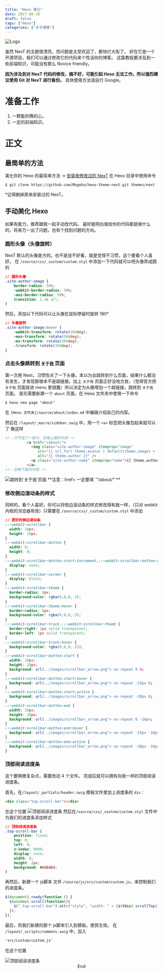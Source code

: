 ```yaml
---
title: "Hexo 美化"
date: 2017-08-28
draft: false
tags: ["Hexo"]
categories: ["关于博客"]
---
```


<img src="https://mogeko.github.io/images/003/logo.png"  alt="Logo"  style="border:0" />

虽然 NexT 的主题很漂亮，但问题是太受欢迎了，都快烂大街了。
好在它是一个开源项目，我们可以通过修改它的代码来个性话你的博客。
这篇教程要涉及到一些前端知识，可能没有那么 Novice friendly。

**因为涉及到对 NexT 代码的修改，搞不好，可能引起 Hexo 无法工作。所以强烈建议使用 Git 对 NexT 进行备份。**
具体使用方法请自行 Google。

<!--more-->

# 准备工作

1. 一颗能折腾的心。
2. 一定的前端知识。

# 正文

## 最简单的方法

美化你的 Hexo 的最简单方法 -> [安装我修改过的 NexT](https://github.com/Mogeko/hexo-theme-next)
在 Hexo 目录中使用命令

```shell
$ git clone https://github.com/Mogeko/hexo-theme-next.git themes/next
```

*记得删掉原来安装过的 NexT。

## 手动美化 Hexo

如果有能力，推荐跟我一起手动改代码。
最好能明白我给你的代码都是做什么的，将来万一出了问题，也有个找到问题的方向。

### 圆形头像（头像旋转）

NexT 默认的头像是方的。也不是说不好看，就是觉得不习惯，这个要看个人喜好。
在 `/source/css/_custom/custom.styl` 中添加一下代码就可以吧头像弄成圆的

```css
// 圆形头像
.site-author-image {
    border-radius: 50%;
    -webkit-border-radius: 50%;
    -moz-border-radius: 50%;
    transition: 1.4s all;
}
```

然后，添加以下代码可以让头像在鼠标停留时旋转 180°

```css
// 头像旋转
.site-author-image:hover {
    -webkit-transform: rotate(360deg);
    -moz-transform: rotate(360deg);
    -ms-transform: rotate(360deg);
    -transform: rotate(360deg);
}
```

### 点击头像跳转到 `关于我` 页面

第一次用 Next，习惯性点了一下头像，本以为会跳转到什么页面，结果什么都没有发生，才发现那根本不是超链接。加上 `关于我` 页面正好没地方放，（觉得官方把 `关于我` 页面放进 menu 里很蠢）所以决定为头像增加一个超链接，跳转到 `关于我` 页面。
首先需要新建一个 `about` 页面，在 Hexo 文件夹中使用一下命令

```shell
$ hexo new page "about"
```

在 `[Hexo 文件夹]/source/about/index.md` 中编辑介绍自己的内容。

然后在 `/layout/_macro/sidebar.swig` 中，用一个 `<a>` 标签把头像包起来就可以了
像这样

```html
<!--只节选了一部分，忽略上面的内容-->
          <a href="/about/">
            <img class="site-author-image" itemprop="image"
               src="{{ url_for( theme.avatar | default(theme.images + '/avatar.gif') ) }}"
               alt="{{ theme.author }}" />
            <p class="site-author-name" itemprop="name">{{ theme.author }}</p>
          </a>
<!--忽略下面的内容-->
```

<img alt="跳转到'关于我'页面" src="https://mogeko.github.io/images/003/line_about.png">
**注意：href= 一定要填 `"/about/"`**

### 修改侧边滚动条的样式

同样的，看个人喜好。你可以将侧边滚动条的样式修改得和我一样，（只对 webkit 内核的浏览器有效）只需要在 `/source/css/_custom/custom.styl` 中添加

```css
// 更好的侧边滚动条
::-webkit-scrollbar {
  width: 10px;
  height: 10px;
}
::-webkit-scrollbar-button {
  width: 0;
  height: 0;
}
::-webkit-scrollbar-button:start:increment,::-webkit-scrollbar-button:end:decrement {
  display: none;
}
::-webkit-scrollbar-corner {
  display: block;
}
::-webkit-scrollbar-thumb {
  border-radius: 8px;
  background-color: rgba(0,0,0,.2);
}
::-webkit-scrollbar-thumb:hover {
  border-radius: 8px;
  background-color: rgba(0,0,0,.5);
}
::-webkit-scrollbar-track,::-webkit-scrollbar-thumb {
  border-right: 1px solid transparent;
  border-left: 1px solid transparent;
}
::-webkit-scrollbar-track:hover {
  background-color: rgba(0,0,0,.15);
}
::-webkit-scrollbar-button:start {
  width: 10px;
  height: 10px;
  background: url(../images/scrollbar_arrow.png"> no-repeat 0 0;
}
::-webkit-scrollbar-button:start:hover {
  background: url(../images/scrollbar_arrow.png"> no-repeat -15px 0;
}
::-webkit-scrollbar-button:start:active {
  background: url(../images/scrollbar_arrow.png"> no-repeat -30px 0;
}
::-webkit-scrollbar-button:end {
  width: 10px;
  height: 10px;
  background: url(../images/scrollbar_arrow.png"> no-repeat 0 -18px;
}
::-webkit-scrollbar-button:end:hover {
  background: url(../images/scrollbar_arrow.png"> no-repeat -15px -18px;
}
::-webkit-scrollbar-button:end:active {
  background: url(../images/scrollbar_arrow.png"> no-repeat -30px -18px;
}
```

### 顶部阅读进度条

这个要稍微复杂点，需要改动 4 个文件。
完成后就可以拥有向我一样的顶部阅读进度条。

首先，在`/layout/_partials/header.swig` 模板文件里加上进度条的 `div`：

```html
<div class="top-scroll-bar"></div>
```

在这个位置
<img alt="顶部阅读进度条" src="https://mogeko.github.io/images/003/top_scroll_bar_1.png">
然后在`/source/css/_custom/custom.styl` 文件中为我们的进度条添加样式

```css
// 顶部阅读进度条
.top-scroll-bar {
    position: fixed;
    top: 0;
    left: 0;
    z-index: 9999;
    display: none;
    width: 0;
    height: 2px;
    background: #6d6d6d;
}
```

再然后，新建一个 js脚本 文件 `/source/js/src/custom/custom.js`，来控制我们的进度条。

```js
$(document).ready(function () {
  $(window).scroll(function(){
    $(".top-scroll-bar").attr("style", "width: " + ($(this).scrollTop() / ($(document).height() - $(this).height()) * 100) + "%; display: block;");
  });
});
```

最后，将我们新建的那个 js脚本引入到模板，使其生效。
在 `/layout/_scripts/commons.swig` 中，加入

```html
'src/custom/custom.js'
```

在这个位置

<img alt="顶部阅读进度条" src="https://mogeko.github.io/images/003/top_scroll_bar_2.png">



<br>

<center>  ·End·  </center>